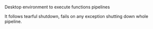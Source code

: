 Desktop environment to execute functions pipelines

It follows tearful shutdown, fails on any exception shutting down whole pipeline.